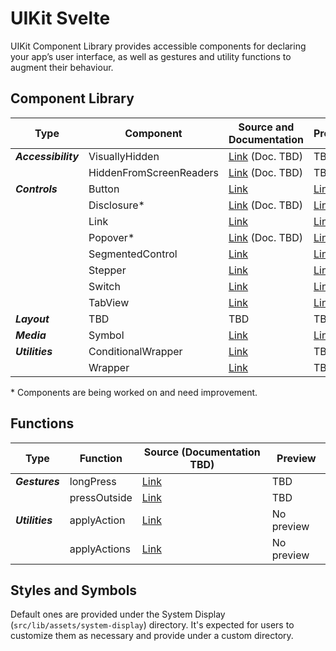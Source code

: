 # UIKit Svelte

UIKit Component Library provides accessible components for declaring your app’s user interface, as well as gestures and utility functions to augment their behaviour.

<!-- TEMPORARY -->
## Component Library

| Type                | Component                   | Source and Documentation                                                    | Preview                                                                          |
| ------------------- | --------------------------- | --------------------------------------------------------------------------- | -------------------------------------------------------------------------------- |
| ***Accessibility*** | VisuallyHidden              | [Link](src/lib/components/accessibility/VisuallyHidden) (Doc. TBD)          | TBD                                                                              |
|                     | HiddenFromScreenReaders     | [Link](src/lib/components/accessibility/HiddenFromScreenReaders) (Doc. TBD) | TBD                                                                              |
| ***Controls***      | Button                      | [Link](src/lib/components/controls/Button)                                  | [Link](https://uikit-svelte.vercel.app/components/controls/button)               |
|                     | Disclosure*                 | [Link](src/lib/components/controls/Disclosure) (Doc. TBD)                   | [Link](https://uikit-svelte.vercel.app/components/controls/disclosure)           |
|                     | Link                        | [Link](src/lib/components/controls/Link)                                    | [Link](https://uikit-svelte.vercel.app/components/controls/link)                 |
|                     | Popover*                    | [Link](src/lib/components/controls/Popover) (Doc. TBD)                      | [Link](https://uikit-svelte.vercel.app/components/controls/popover)              |
|                     | SegmentedControl            | [Link](src/lib/components/controls/SegmentedControl)                        | [Link](https://uikit-svelte.vercel.app/components/controls/segmented-control)    |
|                     | Stepper                     | [Link](src/lib/components/controls/Stepper)                                 | [Link](https://uikit-svelte.vercel.app/components/controls/stepper)              |
|                     | Switch                      | [Link](src/lib/components/controls/Switch)                                  | [Link](https://uikit-svelte.vercel.app/components/controls/switch)               |
|                     | TabView                     | [Link](src/lib/components/controls/TabView)                                 | [Link](https://uikit-svelte.vercel.app/components/controls/tab-view)             |
| ***Layout***        | TBD                         | TBD                                                                         | TBD                                                                              |
| ***Media***         | Symbol                      | [Link](src/lib/components/media/Symbol)                                     | [Link](https://uikit-svelte.vercel.app/components/media/symbol)                  |
| ***Utilities***     | ConditionalWrapper          | [Link](src/lib/components/utilities/ConditionalWrapper)                     | TBD                                                                              |
|                     | Wrapper                     | [Link](src/lib/components/utilities/Wrapper)                                | TBD                                                                              |

\* Components are being worked on and need improvement.

## Functions

| Type            | Function     | Source (Documentation TBD)                       | Preview    |
| --------------- | ------------ | ------------------------------------------------ | ---------- |
| ***Gestures***  | longPress    | [Link](src/lib/functions/gestures/longPress)     | TBD        |
|                 | pressOutside | [Link](src/lib/functions/gestures/pressOutside)  | TBD        |
| ***Utilities*** | applyAction  | [Link](src/lib/functions/utilities/applyAction)  | No preview |
|                 | applyActions | [Link](src/lib/functions/utilities/applyActions) | No preview |

## Styles and Symbols

Default ones are provided under the System Display (`src/lib/assets/system-display`) directory. It's expected for users to customize them as necessary and provide under a custom directory.
<!-- END TEMPORARY -->


<!-- UIKit Component Library provides views, controls, and layout structures for declaring your app’s user interface, as well as utility functions to augment their behaviour. It comes with fully customizable styles, a built-in accessibility support, and conforms to [standards]. This makes UIKit great tool to integrate with your software product.

Additional material, which includes a high-level view of concepts that went into developing this library, as well additional guides and resources, such as one on accessibility, will be released shortly. -->

<!-- Description (option to skip to the Installation and Usage segment)

**Design**

Description, link to Figma

**Development**

Optimized for usability.

Description

## Component Library

List of components, with descriptions and links to each component's README.

## Customizing behaviour & appearance

Allows to customize and extend behaviour and appearance of components. How to do it?

## Extending the library

Extend the library with a component that fits your application best. / Compose custom components by combining built-in components with the custom ones you create, or by making them entirely on your own. 

[This template/these instructions] provide(-s) a starting point for creating your component.

- …
- Adjust appearance characteristics
- Respond to user interactions
- Add accessibility features (Consult https://www.w3.org/TR/wai-aria-practices/ for best practices. The World Wide Web Consortium (W3C) is the main international standards organization for the World Wide Web.)

## Installation and Usage

**Installation**

To add a component to a Svelte/SvelteKit project, run:

```shell
npm install uikit-svelte
```

**Usage**

Import stylesheet (or use your own)
Import components

Use according to the each components' corresponding instructions.

For usage instructions refer each component's corresponding guide:

Button
...

-->